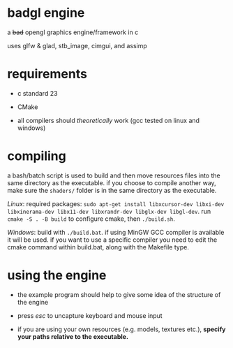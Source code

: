 # badgl engine

a ~~bad~~ opengl graphics engine/framework in c

uses glfw & glad, stb_image, cimgui, and assimp

# requirements

- c standard 23

- CMake

- all compilers should *theoretically* work (gcc tested on linux and windows) 

# compiling

a bash/batch script is used to build and then move resources files into the same directory as the executable. if you choose to compile another way, make sure the `shaders/` folder is in the same directory as the executable.

*Linux*: required packages: `sudo apt-get install libxcursor-dev libxi-dev libxinerama-dev libx11-dev libxrandr-dev libglx-dev libgl-dev`. run `cmake -S . -B build` to configure cmake, then `./build.sh`.

*Windows*: build with `./build.bat`. if using MinGW GCC compiler is available it will be used. if you want to use a specific compiler you need to edit the cmake command within build.bat, along with the Makefile type.

# using the engine

- the example program should help to give some idea of the structure of the engine

- press *esc* to uncapture keyboard and mouse input

- if you are using your own resources (e.g. models, textures etc.), **specify your paths relative to the executable.**
